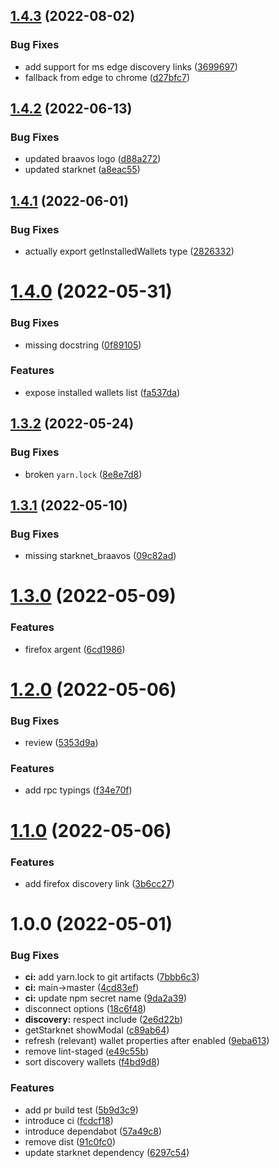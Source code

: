## [1.4.3](https://github.com/starknet-community-libs/get-starknet/compare/v1.4.2...v1.4.3) (2022-08-02)


### Bug Fixes

* add support for ms edge discovery links ([3699697](https://github.com/starknet-community-libs/get-starknet/commit/3699697a9518ddab8823c4ad19947999dc5a000a))
* fallback from edge to chrome ([d27bfc7](https://github.com/starknet-community-libs/get-starknet/commit/d27bfc7ba14a8df6da4dacdf43153daad0722bad))

## [1.4.2](https://github.com/starknet-community-libs/get-starknet/compare/v1.4.1...v1.4.2) (2022-06-13)


### Bug Fixes

* updated braavos logo ([d88a272](https://github.com/starknet-community-libs/get-starknet/commit/d88a27267df7f0312c55a7fab777308a6715f8d3))
* updated starknet ([a8eac55](https://github.com/starknet-community-libs/get-starknet/commit/a8eac5573b0e26b8307974ddad0822d3b8d57ef1))

## [1.4.1](https://github.com/starknet-community-libs/get-starknet/compare/v1.4.0...v1.4.1) (2022-06-01)


### Bug Fixes

* actually export getInstalledWallets type ([2826332](https://github.com/starknet-community-libs/get-starknet/commit/2826332ba812644aa322ff05bac70570bed9e785))

# [1.4.0](https://github.com/starknet-community-libs/get-starknet/compare/v1.3.2...v1.4.0) (2022-05-31)


### Bug Fixes

* missing docstring ([0f89105](https://github.com/starknet-community-libs/get-starknet/commit/0f89105e1f4383c87bd8b29266a302b56aa9dfb3))


### Features

* expose installed wallets list ([fa537da](https://github.com/starknet-community-libs/get-starknet/commit/fa537dad27f0d0e94eed19f6794458b7f860b902))

## [1.3.2](https://github.com/starknet-community-libs/get-starknet/compare/v1.3.1...v1.3.2) (2022-05-24)


### Bug Fixes

* broken `yarn.lock` ([8e8e7d8](https://github.com/starknet-community-libs/get-starknet/commit/8e8e7d8dafcf8fee44b9ab5173580b601803b4f3))

## [1.3.1](https://github.com/starknet-community-libs/get-starknet/compare/v1.3.0...v1.3.1) (2022-05-10)


### Bug Fixes

* missing starknet_braavos ([09c82ad](https://github.com/starknet-community-libs/get-starknet/commit/09c82ad47612aebd662c36cb26af5005114d6115))

# [1.3.0](https://github.com/starknet-community-libs/get-starknet/compare/v1.2.0...v1.3.0) (2022-05-09)


### Features

* firefox argent ([6cd1986](https://github.com/starknet-community-libs/get-starknet/commit/6cd1986edcceff65c2ac5429cc8a32e92d6f1cd6))

# [1.2.0](https://github.com/starknet-community-libs/get-starknet/compare/v1.1.0...v1.2.0) (2022-05-06)


### Bug Fixes

* review ([5353d9a](https://github.com/starknet-community-libs/get-starknet/commit/5353d9a9bc306698bbbfd2e6d3b7e587f3ed2a0b))


### Features

* add rpc typings ([f34e70f](https://github.com/starknet-community-libs/get-starknet/commit/f34e70f8c017be914af1603ff04c371a8d7c9107))

# [1.1.0](https://github.com/starknet-community-libs/get-starknet/compare/v1.0.0...v1.1.0) (2022-05-06)


### Features

* add firefox discovery link ([3b6cc27](https://github.com/starknet-community-libs/get-starknet/commit/3b6cc27ff39abdf3f19892903a80686a349cab56))

# 1.0.0 (2022-05-01)


### Bug Fixes

* **ci:** add yarn.lock to git artifacts ([7bbb6c3](https://github.com/starknet-community-libs/get-starknet/commit/7bbb6c3319cb0a7226abf0ab86526ed5d7af3ac7))
* **ci:** main->master ([4cd83ef](https://github.com/starknet-community-libs/get-starknet/commit/4cd83efd0003f041e9174da02d79256a3de3b253))
* **ci:** update npm secret name ([9da2a39](https://github.com/starknet-community-libs/get-starknet/commit/9da2a39229c3043455e2dfb768eeec311010cd16))
* disconnect options ([18c6f48](https://github.com/starknet-community-libs/get-starknet/commit/18c6f48f5c85ce374ceb9b46261d2f2be90d4fde))
* **discovery:** respect include ([2e6d22b](https://github.com/starknet-community-libs/get-starknet/commit/2e6d22b7e7de34c49f8b9af0d54bbfee96685119))
* getStarknet showModal ([c89ab64](https://github.com/starknet-community-libs/get-starknet/commit/c89ab64c1d9c3f232a4c1f40f18b23c73bd2106e))
* refresh (relevant) wallet properties after enabled ([9eba613](https://github.com/starknet-community-libs/get-starknet/commit/9eba6136e60eb0f56e1782400adc943e1a83f704))
* remove lint-staged ([e49c55b](https://github.com/starknet-community-libs/get-starknet/commit/e49c55bba6ec80d7045b6dc2193960f0d1b2dcfd))
* sort discovery wallets ([f4bd9d8](https://github.com/starknet-community-libs/get-starknet/commit/f4bd9d8be58c8aa5cf82d7b1878b3b1cae470d35))


### Features

* add pr build test ([5b9d3c9](https://github.com/starknet-community-libs/get-starknet/commit/5b9d3c9d1b3686d1aeca0029a95cd2b3f963ecd6))
* introduce ci ([fcdcf18](https://github.com/starknet-community-libs/get-starknet/commit/fcdcf18ea223d90063cda636f6a47d0f4eeb8c36))
* introduce dependabot ([57a49c8](https://github.com/starknet-community-libs/get-starknet/commit/57a49c80b2ed5b9c1e0e755dfa86fedebe7d4cc9))
* remove dist ([91c0fc0](https://github.com/starknet-community-libs/get-starknet/commit/91c0fc064ccdd2dfceb1f96cc341f1dec4cf6705))
* update starknet dependency ([6297c54](https://github.com/starknet-community-libs/get-starknet/commit/6297c5464c8a22c0deb307690941472288144134))
